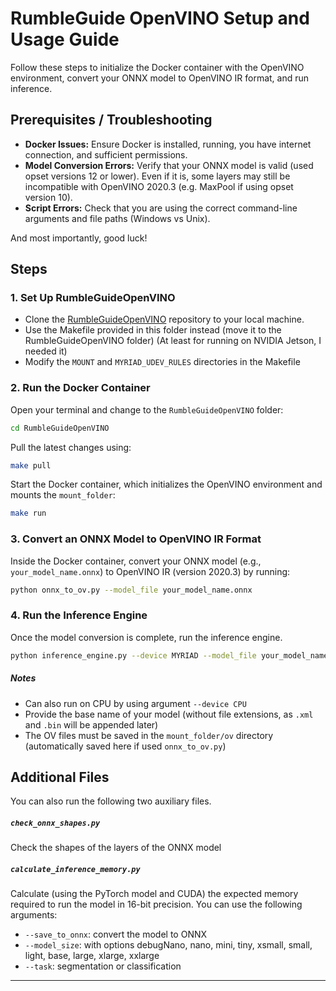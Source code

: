 # RumbleGuide OpenVINO Setup and Usage Guide

Follow these steps to initialize the Docker container with the OpenVINO environment, convert your ONNX model to OpenVINO IR format, and run inference.

## Prerequisites / Troubleshooting

- **Docker Issues:** Ensure Docker is installed, running, you have internet connection, and sufficient permissions.
- **Model Conversion Errors:** Verify that your ONNX model is valid (used opset versions 12 or lower). Even if it is, some layers may still be incompatible with OpenVINO 2020.3 (e.g. MaxPool if using opset version 10).
- **Script Errors:** Check that you are using the correct command-line arguments and file paths (Windows vs Unix).

And most importantly, good luck!

## Steps

### 1. Set Up RumbleGuideOpenVINO

- Clone the [RumbleGuideOpenVINO](https://github.com/sirbastiano/RumbleGuideOpenVINO/tree/main) repository to your local machine.
- Use the Makefile provided in this folder instead (move it to the RumbleGuideOpenVINO folder) (At least for running on NVIDIA Jetson, I needed it)
- Modify the `MOUNT` and `MYRIAD_UDEV_RULES` directories in the Makefile


### 2. Run the Docker Container

Open your terminal and change to the `RumbleGuideOpenVINO` folder:

```bash
cd RumbleGuideOpenVINO
```

Pull the latest changes using:

```bash
make pull
```

Start the Docker container, which initializes the OpenVINO environment and mounts the `mount_folder`:

```bash
make run
```

### 3. Convert an ONNX Model to OpenVINO IR Format

Inside the Docker container, convert your ONNX model (e.g., `your_model_name.onnx`) to OpenVINO IR (version 2020.3) by running:

```bash
python onnx_to_ov.py --model_file your_model_name.onnx
```

### 4. Run the Inference Engine

Once the model conversion is complete, run the inference engine.

```bash
python inference_engine.py --device MYRIAD --model_file your_model_name
```

##### Notes
-  Can also run on CPU by using argument `--device CPU`
-  Provide the base name of your model (without file extensions, as `.xml` and `.bin` will be appended later)
-  The OV files must be saved in the `mount_folder/ov` directory (automatically saved here if used `onnx_to_ov.py`)



## Additional Files
You can also run the following two auxiliary files.
##### `check_onnx_shapes.py` 
Check the shapes of the layers of the ONNX model

##### `calculate_inference_memory.py`
Calculate (using the PyTorch model and CUDA) the expected memory required to run the model in 16-bit precision. You can use the following arguments:

- `--save_to_onnx`: convert the model to ONNX
- `--model_size`: with options debugNano, nano, mini, tiny, xsmall, small, light, base, large, xlarge, xxlarge
- `--task`: segmentation or classification



---